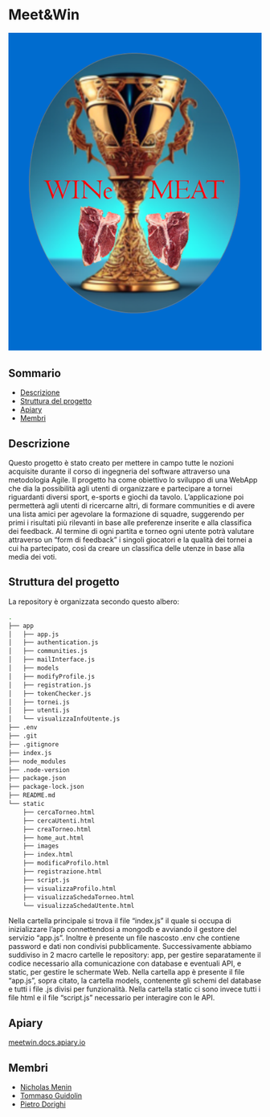 # Meet&Win
![Logo](/static/images/LOGO.png)
## Sommario
- [Descrizione](#descrizione)
- [Struttura del progetto](#struttura-del-progetto)
- [Apiary](#apiary)
- [Membri](#membri)
## Descrizione
Questo progetto è stato creato per mettere in campo tutte le nozioni acquisite durante il corso di ingegneria del software attraverso una metodologia Agile.
Il progetto ha come obiettivo lo sviluppo di una WebApp che dia la possibilità agli utenti di organizzare e partecipare a tornei riguardanti diversi sport, e-sports e giochi da tavolo. L’applicazione poi permetterà agli utenti di ricercarne altri, di formare communities e di avere una lista amici per agevolare la formazione di squadre, suggerendo per primi i risultati più rilevanti in base alle preferenze inserite e alla classifica dei feedback.
Al termine di ogni partita e torneo ogni utente potrà valutare attraverso un “form di feedback” i singoli giocatori e la qualità dei tornei a cui ha partecipato, così da creare un classifica delle utenze in base alla media dei voti.
## Struttura del progetto
La repository è organizzata secondo questo albero:
``` bash
.
├── app
│   ├── app.js
│   ├── authentication.js
│   ├── communities.js
│   ├── mailInterface.js
│   ├── models
│   ├── modifyProfile.js
│   ├── registration.js
│   ├── tokenChecker.js
│   ├── tornei.js
│   ├── utenti.js
│   └── visualizzaInfoUtente.js
├── .env
├── .git
├── .gitignore
├── index.js
├── node_modules
├── .node-version
├── package.json
├── package-lock.json
├── README.md
└── static
	├── cercaTorneo.html
	├── cercaUtenti.html
	├── creaTorneo.html
	├── home_aut.html
	├── images
	├── index.html
	├── modificaProfilo.html
	├── registrazione.html
	├── script.js
	├── visualizzaProfilo.html
	├── visualizzaSchedaTorneo.html
	└── visualizzaSchedaUtente.html
```
Nella cartella principale si trova il file “index.js” il quale si occupa di inizializzare l’app connettendosi a mongodb e avviando il gestore del servizio “app.js”. Inoltre è presente un file nascosto .env che contiene password e dati non condivisi pubblicamente.
Successivamente abbiamo suddiviso in 2 macro cartelle le repository: app, per gestire separatamente il codice necessario alla comunicazione con database e eventuali API, e static, per gestire le schermate Web. Nella cartella app è presente il file “app.js”, sopra citato, la cartella models, contenente gli schemi del database e tutti i file .js divisi per funzionalità. Nella cartella static ci sono invece tutti i file html e il file “script.js” necessario per interagire con le API.
## Apiary 
[meetwin.docs.apiary.io](https://meetwin.docs.apiary.io)
## Membri
- [Nicholas Menin](https://github.com/NicholasMenin)
- [Tommaso Guidolin](https://github.com/tmaog)
- [Pietro Dorighi](https://github.com/piedor)
